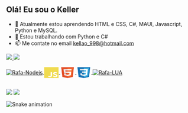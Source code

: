 ## Olá! Eu sou o Keller

- 👀 Atualmente estou aprendendo HTML e CSS, C#, MAUI, Javascript, Python e MySQL.
- 🌱 Estou trabalhando com Python e C#
- 📫 Me contate no email kellao_998@hotmail.com


<div>
  <a href="https://github.com/kellao998">
  <img height="149em" src="https://github-readme-stats.vercel.app/api?username=kellao998&show_icons=true&theme=dracula&include_all_commits=true&count_private=true"/>
  <img height="149em" src="https://github-readme-stats.vercel.app/api/top-langs/?username=kellao998&layout=compact&langs_count=7&theme=dracula"/>
</div>
  
<div style="display: inline_block"><br>
  <img align="center" alt="Rafa-Nodejs" height="30" width="40" src="https://cdn.jsdelivr.net/gh/devicons/devicon/icons/nodejs/nodejs-original.svg">
  <img align="center" alt="Rafa-Js" height="30" width="40" src="https://raw.githubusercontent.com/devicons/devicon/master/icons/javascript/javascript-plain.svg">
  <img align="center" alt="Rafa-HTML" height="30" width="40" src="https://raw.githubusercontent.com/devicons/devicon/master/icons/html5/html5-original.svg">
  <img align="center" alt="Rafa-CSS" height="30" width="40" src="https://raw.githubusercontent.com/devicons/devicon/master/icons/css3/css3-original.svg">
  <img align="center" alt="Rafa-LUA" height="30" width="40" src="https://cdn.jsdelivr.net/gh/devicons/devicon/icons/lua/lua-original-wordmark.svg">
</div>
  
##
  
<div> 
  <a href="[https://discord.gg/dgt7GWfrkz](https://discord.gg/5TRY9pKycE)" target="_blank"><img src="https://img.shields.io/badge/Discord-7289DA?style=for-the-badge&logo=discord&logoColor=white" target="_blank"></a> 
  <a href = "mailto:kellao_998@hotmail.com"><img src="[[(https://www.logo.wine/a/logo/Outlook.com/Outlook.com-Logo.wine.svg)](https://www.logo.wine/a/logo/Outlook.com/Outlook.com-Logo.wine.svg)](https://upload.wikimedia.org/wikipedia/commons/thumb/d/df/Microsoft_Office_Outlook_%282018%E2%80%93present%29.svg/512px-Microsoft_Office_Outlook_%282018%E2%80%93present%29.svg.png?20230309112740)" target="_blank"></a>
 
  ![Snake animation](https://github.com/kellao998/kellao998/blob/output/github-contribution-grid-snake.svg)
 
</div>
